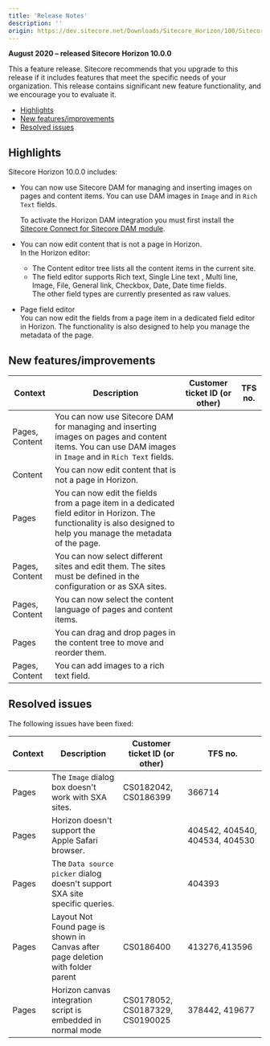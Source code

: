 ```yaml
---
title: 'Release Notes'
description: ''
origin: https://dev.sitecore.net/Downloads/Sitecore_Horizon/100/Sitecore_Horizon_1000/Release_Notes
---
```


**August 2020 – released Sitecore Horizon 10.0.0**

This a feature release. Sitecore recommends that you upgrade to this release if it includes features that meet the specific needs of your organization. This release contains significant new feature functionality, and we encourage you to evaluate it.

- [Highlights](#highlights)
- [New features/improvements](#new-featuresimprovements)
- [Resolved issues](#resolved-issues)

## Highlights

Sitecore Horizon 10.0.0 includes:

- ​​​​You can now use Sitecore DAM for managing and inserting images on pages and content items. You can use DAM images in `Image` and in `Rich Text` fields.

  To activate the Horizon DAM integration you must first install the [Sitecore Connect for Sitecore DAM module](/downloads/Sitecore_Plugin_for_Stylelabs_DAM).

- You can now edit content that is not a page in Horizon.  
  In the Horizon editor:
  - The Content editor tree lists all the content items in the current site.
  - The field editor supports Rich text, Single Line text , Multi line, Image, File, General link, ​Checkbox, Date, Date time fields.  
    ​​The other field types are currently presented as raw values.
- Page field editor​  
  You can now edit the fields from a page item in a dedicated field editor in Horizon. The functionality is also designed to help you manage the metadata of the page.

## New features/improvements

| Context        | Description                                                                                                                                                             | Customer ticket ID (or other) | TFS no. |
| -------------- | ----------------------------------------------------------------------------------------------------------------------------------------------------------------------- | ----------------------------- | ------- |
| Pages, Content | ​​​​​You can now use Sitecore DAM for managing and inserting images on pages and content items. You can use DAM images in `Image` and in `Rich Text` fields.            |                               |         |
| Content        | You can now edit content that is not a page in Horizon.                                                                                                                 |                               |         |
| Pages          | ​​​You can now edit the fields from a page item in a dedicated field editor in Horizon. The functionality is also designed to help you manage the metadata of the page. |                               |         |
| Pages, Content | ​​​You can now select different sites and edit them. The sites must be defined in the configuration or as SXA sites.                                                    |                               |         |
| Pages, Content | You can now select the content la​nguage of pages and content items.​​                                                                                                  |                               |         |
| Pages          | ​​​You can drag and drop pages in the content tree​ to move and reorder them.                                                                                           |                               |         |
| Pages, Content | ​You can add images to a rich text field.                                                                                                                               |                               |         |

## Resolved issues

The following issues have been fixed:

| Context | Description                                                                     | Customer ticket ID (or other)   | TFS no.                        |
| ------- | ------------------------------------------------------------------------------- | ------------------------------- | ------------------------------ |
| Pages   | ​​​​The `Image` dialog box doesn't work with SXA​ sites.                        | CS0182042, CS0186399            | 366714                         |
| Pages   | ​​Horizon doesn't support the Apple Safari browser.                             |                                 | 404542, 404540, 404534, 404530 |
| Pages   | ​​​​The `Data source picker` dialog doesn't support SXA site specific queries.  |                                 | 404393                         |
| Pages   | Layout Not Found page is shown in Canvas after page deletion with folder parent | CS0186400                       | 413276,413596                  |
| Pages   | Horizon canvas integration script is embedded in normal mode                    | CS0178052, CS0187329, CS0190025 | 378442, 419677                 |

